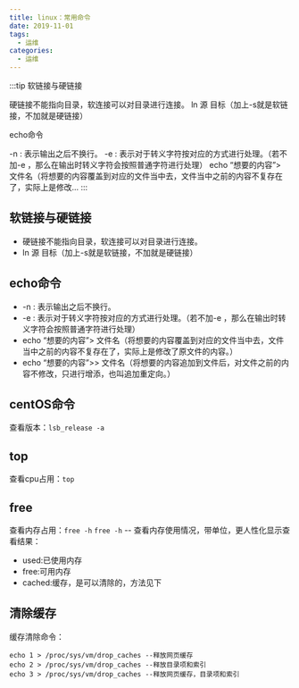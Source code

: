 ```yaml
---
title: linux：常用命令
date: 2019-11-01
tags:
  - 运维
categories:
  - 运维
---
```


:::tip
软链接与硬链接

硬链接不能指向目录，软连接可以对目录进行连接。
ln 源 目标（加上-s就是软链接，不加就是硬链接）

echo命令

-n : 表示输出之后不换行。
-e : 表示对于转义字符按对应的方式进行处理。（若不加-e ，那么在输出时转义字符会按照普通字符进行处理）
echo “想要的内容”&gt; 文件名（将想要的内容覆盖到对应的文件当中去，文件当中之前的内容不复存在了，实际上是修改...
:::

<!-- more -->

## 软链接与硬链接
- 硬链接不能指向目录，软连接可以对目录进行连接。
- ln 源 目标（加上-s就是软链接，不加就是硬链接）
## echo命令
- -n : 表示输出之后不换行。
- -e : 表示对于转义字符按对应的方式进行处理。（若不加-e ，那么在输出时转义字符会按照普通字符进行处理）
- echo “想要的内容”> 文件名（将想要的内容覆盖到对应的文件当中去，文件当中之前的内容不复存在了，实际上是修改了原文件的内容。）
- echo “想要的内容”>> 文件名（将想要的内容追加到文件后，对文件之前的内容不修改，只进行增添，也叫追加重定向。）
## centOS命令
查看版本：`lsb_release -a`
## top
查看cpu占用：`top`
## free
查看内存占用：`free -h`
`free -h` -- 查看内存使用情况，带单位，更人性化显示查看结果：
- used:已使用内存
- free:可用内存
- cached:缓存，是可以清除的，方法见下
## 清除缓存
缓存清除命令：
```
echo 1 > /proc/sys/vm/drop_caches --释放网页缓存
echo 2 > /proc/sys/vm/drop_caches --释放目录项和索引
echo 3 > /proc/sys/vm/drop_caches --释放网页缓存，目录项和索引
```

